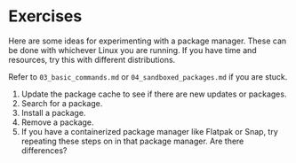 # Exercises
Here are some ideas for experimenting with a package manager.
These can be done with whichever Linux you are running.
If you have time and resources, try this with different distributions.

Refer to `03_basic_commands.md`  or `04_sandboxed_packages.md` if you are stuck.

1. Update the package cache to see if there are new updates or packages.
2. Search for a package.
3. Install a package.
4. Remove a package.
5. If you have a containerized package manager like Flatpak or Snap, try repeating these steps on in that package manager. Are there differences?